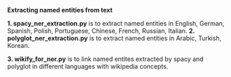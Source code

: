 **Extracting named entities from text**

**1. spacy_ner_extraction.py** is to extract named entities in English, German, Spanish, Polish, Portuguese, Chinese, French, Russian, Italian.
**2. polyglot_ner_extraction.py** is to extract named entities in Arabic, Turkish, Korean.

**3. wikify_for_ner.py** is to link named entites extracted by spacy and polyglot in different languages with wikipedia concepts.
